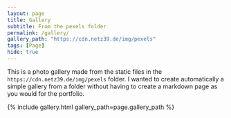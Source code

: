 ```yaml
---
layout: page
title: Gallery
subtitle: From the pexels folder
permalink: /gallery/
gallery_path: "https://cdn.netz39.de/img/pexels"
tags: [Page]
hide: true
---
```


This is a photo gallery made from the static files in the `https://cdn.netz39.de/img/pexels` folder. 
I wanted to create automatically a simple gallery from a folder without having to create a markdown page as you would for the portfolio.


{% include gallery.html gallery_path=page.gallery_path %}
